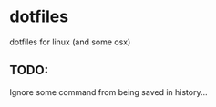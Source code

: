 dotfiles
========

dotfiles for linux (and some osx)


TODO:
-----

Ignore some command from being saved in history...
